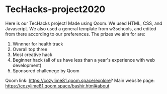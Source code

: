 # TecHacks-project2020
Here is our TecHacks project! Made using Qoom. We used HTML, CSS, and Javascript. We also used a general template from w3schools, and edited from there according to our preferences.
The prizes we aim for are: 
1) Winnner for health track
2) Overall top three
3) Most creative hack
4) Beginner hack (all of us have less than a year's experience with web development)
5) Sponsored challenege by Qoom

Qoom link: https://cozylime81.qoom.space/explore?
Main website page: https://cozylime81.qoom.space/bashir.html#about

